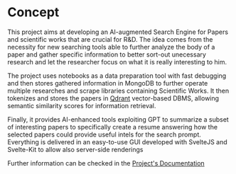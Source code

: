 # Concept
This project aims at developing an AI-augmented Search Engine for Papers and scientific works that are crucial for R&D. The idea comes from the necessity for new searching tools able to further analyze the body of a paper and gather specific information to better sort-out unecessary research and let the researcher focus on what it is really interesting to him.

The project uses notebooks as a data preparation tool with fast debugging and then stores gathered information in MongoDB to further operate multiple researches and scrape libraries containing Scientific Works. It then tokenizes and stores the papers in [Qdrant](https://qdrant.tech/) vector-based DBMS, allowing semantic similarity scores for information retrieval.

Finally, it provides AI-enhanced tools exploiting GPT to summarize a subset of interesting papers to specifically create a resume answering how the selected papers could provide useful intels for the search prompt. Everything is delivered in an easy-to-use GUI developed with SvelteJS and Svelte-Kit to allow also server-side renderings

Further information can be checked in the [Project's Documentation](./Project_Documentation.pdf)